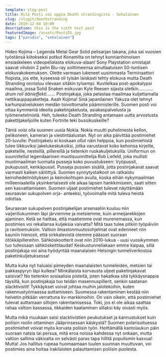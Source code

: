 ```yaml
---
template: vlog-post
title: Mitä Posti voi oppia Death strandingista - Sekalainen
slug: /vlogit/deathstranding
date: 2019-12-04 10:00
description: this is the sixth test post
featuredImage: /assets/PostiDS.jpg
tags: ["parodia", "sekalainen"]
---
```

Hideo Kojima – Legenda Metal Gear Solid pelisarjan takana, joka sai vuosien työstänsä kiitokseksi potkut Konamilta on tehnyt kunnianhimoisen ensiaskeleen videopelialasta elokuva-alaan!  Sony Playstation omistajat saavat vihdoin 2 pelin Blu-ray soittimeensa ainutlaatuisen 50-tuntisen elokuvakokemuksen.
Olette varmaan lukeneet uusimmasta Terminaattori flopista, jos ette, kyseessä oli tylsän laiskasti tehty elokuva mutta Death Stranding onnistuu olevaan sitäkin tylsempi. Kuvitelkaa post-apokalypsi maailma, jossa Solid Snaken esikuvan Kyle Reesen sijasta oletkin………… *drum roll äänieffekti*…….  Postinjakaja, joka pelastaa maailmaa kuljettamalla nettikauppapaketteja. Aaah Kojima! Sinä japanilainen Yakuza olet tehnyt karhunpalveluksen meidän toivottomalle pääministerille. Suomen posti voi ottaa kymmeniä ideoita paketinjakelusta, asiakaspalvelusta ja työmenetelmistä. Heh, tuleeko Death Stranding antamaan uutta arvostusta pakettijakelijoille kuten Fortnite teki bussikuskeille?

Tämä voisi olla suomen uusia Nokia. Nokia muutti puhelimesta kellon, pelikoneen, kameran ja viestintäalustan. Nyt on aika päivittää postimiehet 20-luvulle: Postinjakelu ei koskaan ollut näin helppoa, kun postimiehistä tulee liikkuviksi jakelukeskuksiksi, jotka varustavat koko kehonsa kirjeille, paketeille, nesteillä, pillereillä ja tietenkin ruokakuljetuksilla. Uniformun on suunnitellut legendaarinen muotisuunnittelija Rob Liefeld, joka mullisti muotimaailman tuomalla pusseja koko puvustukseen: Vyöpussit, pukupussit, kenkäpussit. Pusseja pussien sisällä, jotta postinjakavat saavat varmasti kaiken säilöttyä.
Suomen synnytystalkoot on ratkaistu keinohedelmöityksen ja keinokohtujen avulla, koska eihän nykymaailman milleeniaaleilla yksinkertaisesti ole aikaa lapsen hankkimiseen, saati sitten sen kasvattamiseen. Suomen uljaat postimiehet tulevat näyttämään seuraavan sukupolven orja- anteeksi, työvoimalle mitä tuleva heistä odottaa.

Seuraavan sukupolven postinjakelijan arsenaaliin kuuluu niin vaijeriliukuminen läpi järviemme ja metsiemme, kuin armeijarekkojen ajaminen. Ketä se haittaa, että maatiemme ovat murenemassa, kun postimies voi rekallansa kuljeksia vaivatta? Mitä taas tulee pitkiin työpäiviin ja ravitsemuksiin. Valtion ilmastonmuutosohjelmat ovat edenneet niin kauniin hienosti, että sirkkalevistä olemme päässet suoraan ötökkäpillereihin.
Sähköskootterit ovat niin 2010-lukua - uusi vuosikymmen tuo tullessaan sähköskeittilaudat! Keskustunneliakaan emme kaipaa, sillä postinjakaja voi aina hyödyntää maanalaisen Helsingin tunneliverkostoa paketinkuljetuksessa! 

Mutta kuka nyt haluaisi pimeyden maanalaisten tunneleiden, metsien tai pakkaspyryn läpi kulkea? Minkälaista korvausta uljeet paketinjakavat saisivat? No tietenkin sosiaalisia pisteitä, joten hakatkaa sitä tykkäysnappia täysillä, kun postinjakaja tuo teidän masennuspillerit, senkin saatanan slacktivistit!
Tykkäykset voivat johtaa muihin jalotekoihin, kuten rakennustyömaassa auttamiseen.  Suomessa rakentaminen kestää niin helvetin pitkään verrattuna kv-markkinoihin. On vain oikein, että postimiehet tulevat auttamaan siltojen rakentamisessa. Toki, jos ei ole aikaa saattaa rahaa valtion kassassa, tikkaiden kaataminen sillaksi käy oivasti myös.

Mutta mikä muukaan saisi slacktivistien peukutukset ja kannustukset kuin poliisin roolin ottaminen Jääprinsessan käskystä? Suomen polarisoituessa postimiehet voivat myös korvata poliisin työn. Heittämällä kantolaukun päin suoraan natsia tai persua, mitä eroa noissa kahdessa nyt onkaan, mutta valtion sallima väkivalta on selvästi paras tapa hillitä populismin kasvua! Mutta! Jos hallitus rupeaa huomaamaan tuulen suunnan muuttuvan, voi postimies aina hoitaa Irakilaisten palauttamisen poliisin puolesta.